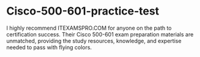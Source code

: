 # Cisco-500-601-practice-test
I highly recommend ITEXAMSPRO.COM for anyone on the path to certification success. Their Cisco 500-601 exam preparation materials are unmatched, providing the study resources, knowledge, and expertise needed to pass with flying colors.
